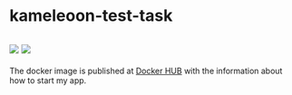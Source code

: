 # kameleoon-test-task
<a href="https://codeclimate.com/github/6londo9/kameleoon-test-task/maintainability"><img src="https://api.codeclimate.com/v1/badges/2c3b31ad12d9d37756e3/maintainability" /></a>
<a href="https://codeclimate.com/github/6londo9/kameleoon-test-task/test_coverage"><img src="https://api.codeclimate.com/v1/badges/2c3b31ad12d9d37756e3/test_coverage" /></a>
---
The docker image is published at [Docker HUB](https://hub.docker.com/repository/docker/6londo9/kameleoon-test-task/general) with the information about how to start my app.